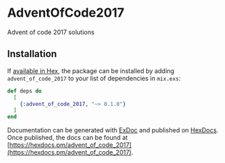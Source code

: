# AdventOfCode2017

Advent of code 2017 solutions

## Installation

If [available in Hex](https://hex.pm/docs/publish), the package can be installed
by adding `advent_of_code_2017` to your list of dependencies in `mix.exs`:

```elixir
def deps do
  [
    {:advent_of_code_2017, "~> 0.1.0"}
  ]
end
```

Documentation can be generated with [ExDoc](https://github.com/elixir-lang/ex_doc)
and published on [HexDocs](https://hexdocs.pm). Once published, the docs can
be found at [https://hexdocs.pm/advent_of_code_2017](https://hexdocs.pm/advent_of_code_2017).

